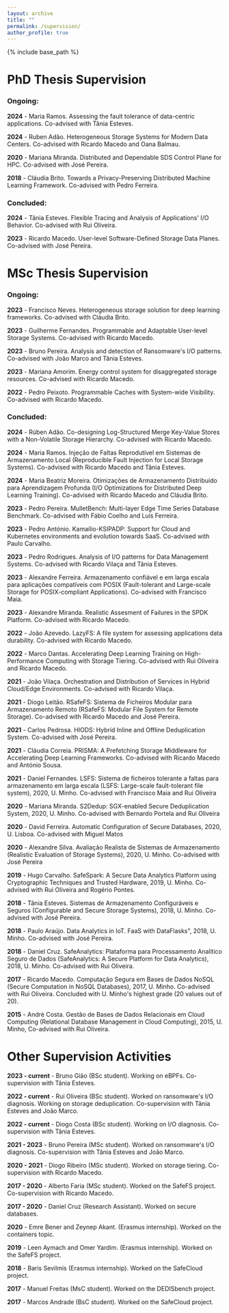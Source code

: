 ```yaml
---
layout: archive
title: ""
permalink: /supervision/
author_profile: true
---
```


{% include base_path %}

# PhD Thesis Supervision

### Ongoing:

**2024** - Maria Ramos. Assessing the fault tolerance of data-centric applications. Co-advised with Tânia Esteves.

**2024** - Ruben Adão. Heterogeneous Storage Systems for Modern Data Centers. Co-advised with Ricardo Macedo and Oana Balmau.

**2020** - Mariana Miranda. Distributed and Dependable SDS Control Plane for HPC. Co-advised with José Pereira.

**2018** - Cláudia Brito. Towards a Privacy-Preserving Distributed Machine Learning Framework. Co-advised with Pedro Ferreira.

### Concluded:

**2024** - Tânia Esteves. Flexible Tracing and Analysis of Applications' I/O Behavior. Co-advised with Rui Oliveira.

**2023** - Ricardo Macedo. User-level Software-Defined Storage Data Planes. Co-advised with José Pereira.

# MSc Thesis Supervision

### Ongoing:

**2023** - Francisco Neves. Heterogeneous storage solution for deep learning frameworks. Co-advised with Cláudia Brito.

**2023** - Guilherme Fernandes. Programmable and Adaptable User-level Storage Systems. Co-advised with Ricardo Macedo.

**2023** - Bruno Pereira. Analysis and detection of Ransomware's I/O patterns. Co-advised with João Marco and Tânia Esteves.

**2023** - Mariana Amorim. Energy control system for disaggregated storage resources. Co-advised with Ricardo Macedo.

**2022** - Pedro Peixoto. Programmable Caches with System-wide Visibility. Co-advised with Ricardo Macedo.


### Concluded:

**2024** - Rúben Adão. Co-designing Log-Structured Merge Key-Value Stores with a Non-Volatile Storage Hierarchy. Co-advised with Ricardo Macedo.

**2024** - Maria Ramos. Injeção de Faltas Reprodutível em Sistemas de
Armazenamento Local (Reproducible Fault Injection for Local Storage Systems). Co-advised with Ricardo Macedo and Tânia Esteves. 

**2024** - Maria Beatriz Moreira. Otimizações de Armazenamento Distribuído para Aprendizagem Profunda (I/O Optimizations for Distributed Deep Learning Training). Co-advised with Ricardo Macedo and Cláudia Brito.

**2023** - Pedro Pereira. MulletBench: Multi-layer Edge Time Series
Database Benchmark. Co-advised with Fábio Coelho and Luís Ferreira.

**2023** - Pedro António. Kamailio-KSIPADP: Support for Cloud and Kubernetes environments and evolution towards SaaS. Co-advised with Paulo Carvalho.

**2023** - Pedro Rodrigues. Analysis of I/O patterns for Data Management Systems. Co-advised with Ricardo Vilaça and Tânia Esteves.

**2023** - Alexandre Ferreira. Armazenamento confiável e em larga escala para aplicações compatíveis com POSIX (Fault-tolerant and Large-scale Storage for POSIX-compliant Applications). Co-advised with Francisco Maia.

**2023** - Alexandre Miranda. Realistic Assesment of Failures in the SPDK Platform. Co-advised with Ricardo Macedo.

**2022** - João Azevedo. LazyFS: A file system for assessing applications data durability. Co-advised with Ricardo Macedo.

**2022** - Marco Dantas. Accelerating Deep Learning Training
on High-Performance Computing with Storage Tiering. Co-advised with Rui Oliveira and Ricardo Macedo.

**2021** - João Vilaça. Orchestration and Distribution of Services
in Hybrid Cloud/Edge Environments. Co-advised with Ricardo Vilaça.

**2021** - Diogo Leitão. RSafeFS: Sistema de Ficheiros Modular para Armazenamento Remoto (RSafeFS: Modular File System for Remote Storage). Co-advised with Ricardo Macedo and José Pereira.

**2021** - Carlos Pedrosa. HIODS: Hybrid Inline and Offline Deduplication System. Co-advised with José Pereira.

**2021** - Cláudia Correia. PRISMA: A Prefetching Storage Middleware for Accelerating Deep Learning Frameworks. Co-advised with Ricardo Macedo and António Sousa.

**2021** - Daniel Fernandes. LSFS: Sistema de ficheiros tolerante a faltas
para armazenamento em larga escala (LSFS: Large-scale fault-tolerant file system), 2020, U. Minho. Co-advised with Francisco Maia and Rui Oliveira

**2020** - Mariana Miranda. S2Dedup: SGX-enabled Secure Deduplication System, 2020, U. Minho. Co-advised with Bernardo Portela and Rui Oliveira

**2020** - David Ferreira. Automatic Configuration of Secure Databases, 2020, U. Lisboa. Co-advised with Miguel Matos

**2020** - Alexandre Silva. Avaliação Realista de Sistemas de Armazenamento (Realistic Evaluation of Storage Systems), 2020, U. Minho. Co-advised with José Pereira

**2019** - Hugo Carvalho. SafeSpark: A Secure Data Analytics Platform
using Cryptographic Techniques and Trusted Hardware, 2019, U. Minho. Co-advised with Rui Oliveira and Rogério Pontes.

**2018** - Tânia Esteves. Sistemas de Armazenamento Configuráveis e Seguros (Configurable and Secure Storage Systems), 2018, U. Minho. Co-advised with José Pereira.

**2018** - Paulo Araújo. Data Analytics in IoT. FaaS with DataFlasks", 2018, U. Minho. Co-advised with José Pereira.

**2018** - Daniel Cruz. SafeAnalytics: Plataforma para Processamento Analítico Seguro de Dados (SafeAnalytics: A Secure Platform for Data Analytics), 2018, U. Minho. Co-advised with Rui Oliveira.

**2017** - Ricardo Macedo. Computação Segura em Bases de Dados NoSQL (Secure Computation in NoSQL Databases), 2017, U. Minho. Co-advised with Rui Oliveira. Concluded with U. Minho's highest grade (20 values out of 20).

**2015** - André Costa. Gestão de Bases de Dados Relacionais em Cloud Computing (Relational Database Management in Cloud Computing), 2015, U. Minho, Co-advised with Rui Oliveira. 


# Other Supervision Activities


**2023 - current** - Bruno Gião (BSc student). Working on eBPFs. Co-supervision with Tânia Esteves.

**2022 - current** - Rui Oliveira (BSc student). Worked on ransomware's I/O diagnosis. Working on storage deduplication. Co-supervision with Tânia Esteves and João Marco.  

**2022 - current** - Diogo Costa (BSc student). Working on I/O diagnosis. Co-supervision with Tânia Esteves. 

**2021 - 2023** - Bruno Pereira (MSc student). Worked on ransomware's I/O diagnosis. Co-supervision with Tânia Esteves and João Marco.

**2020 - 2021** - Diogo Ribeiro (MSc student). Worked on storage tiering. Co-supervision with Ricardo Macedo. 

**2017 - 2020** - Alberto Faria (MSc student). Worked on the SafeFS project. Co-supervision with Ricardo Macedo. 

**2017 - 2020** - Daniel Cruz (Research Assistant). Worked on secure databases. 

**2020** - Emre Bener and Zeynep Akant. (Erasmus internship). Worked on the containers topic.

**2019** - Leen Aymach and Omer Yardim. (Erasmus internship). Worked on the SafeFS project.

**2018** - Baris Sevilmis (Erasmus internship). Worked on the SafeCloud project.

**2017** - Manuel Freitas (MsC student). Worked on the DEDISbench project.

**2017** - Marcos Andrade (BsC student). Worked on the SafeCloud project.


